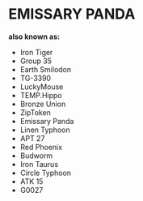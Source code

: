 # EMISSARY PANDA

**also known as:**
- Iron Tiger
- Group 35
- Earth Smilodon
- TG-3390
- LuckyMouse
- TEMP.Hippo
- Bronze Union
- ZipToken
- Emissary Panda
- Linen Typhoon
- APT 27
- Red Phoenix
- Budworm
- Iron Taurus
- Circle Typhoon
- ATK 15
- G0027
